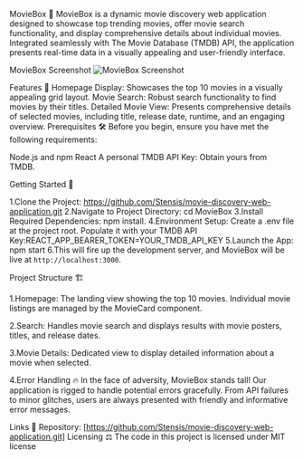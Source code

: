 MovieBox 🍿
MovieBox is a dynamic movie discovery web application designed to showcase top trending movies, offer movie search functionality, and display comprehensive details about individual movies. Integrated seamlessly with The Movie Database (TMDB) API, the application presents real-time data in a visually appealing and user-friendly interface.

MovieBox Screenshot 
![MovieBox Screenshot](../movie/src//Assets//Homepage.png)

Features 🌟
Homepage Display: Showcases the top 10 movies in a visually appealing grid layout.
Movie Search: Robust search functionality to find movies by their titles.
Detailed Movie View: Presents comprehensive details of selected movies, including title, release date, runtime, and an engaging overview.
Prerequisites 🛠
Before you begin, ensure you have met the following requirements:

Node.js and npm
React
A personal TMDB API Key: Obtain yours from TMDB.

Getting Started 🚀

1.Clone the Project: https://github.com/Stensis/movie-discovery-web-application.git
2.Navigate to Project Directory: cd MovieBox
3.Install Required Dependencies: npm install.
4.Environment Setup:
Create a .env file at the project root.
Populate it with your TMDB API Key:REACT_APP_BEARER_TOKEN=YOUR_TMDB_API_KEY
5.Launch the App: npm start
6.This will fire up the development server, and MovieBox will be live at `http://localhost:3000`.

Project Structure 🏗

1.Homepage: 
The landing view showing the top 10 movies. Individual movie listings are managed by the MovieCard component.

2.Search: 
Handles movie search and displays results with movie posters, titles, and release dates.

3.Movie Details: 
Dedicated view to display detailed information about a movie when selected.

4.Error Handling 🔥
In the face of adversity, MovieBox stands tall! Our application is rigged to handle potential errors gracefully. From API failures to minor glitches, users are always presented with friendly and informative error messages.


Links 🔗
Repository: [https://github.com/Stensis/movie-discovery-web-application.git]
Licensing ⚖️
The code in this project is licensed under MIT license

